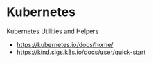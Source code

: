 # Kubernetes

Kubernetes Utilities and Helpers

- https://kubernetes.io/docs/home/
- https://kind.sigs.k8s.io/docs/user/quick-start